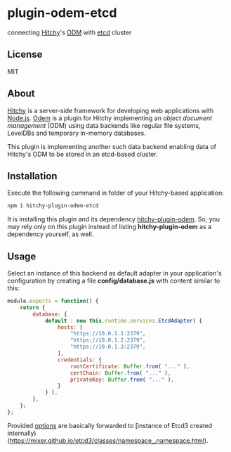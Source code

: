 # plugin-odem-etcd

connecting [Hitchy](http://hitchyjs.org)'s [ODM](https://hitchyjs.github.io/plugin-odem/) with [etcd](https://etcd.io/) cluster

## License

MIT

## About

[Hitchy](http://hitchyjs.org) is a server-side framework for developing web applications with [Node.js](https://nodejs.org). [Odem](https://hitchyjs.github.io/plugin-odem/) is a plugin for Hitchy implementing an _object document management_ (ODM) using data backends like regular file systems, LevelDBs and temporary in-memory databases.
 
This plugin is implementing another such data backend enabling data of Hitchy's ODM to be stored in an etcd-based cluster.


## Installation

Execute the following command in folder of your Hitchy-based application:

```bash
npm i hitchy-plugin-odem-etcd
```

It is installing this plugin and its dependency [hitchy-plugin-odem](https://www.npmjs.com/package/hitchy-plugin-odem). So, you may rely only on this plugin instead of listing **hitchy-plugin-odem** as a dependency yourself, as well.

## Usage

Select an instance of this backend as default adapter in your application's configuration by creating a file **config/database.js** with content similar to this:

```javascript
module.exports = function() {
    return {
        database: {
            default : new this.runtime.services.EtcdAdapter( {
                hosts: [
                    "https://10.0.1.1:2379",
                    "https://10.0.1.2:2379",
                    "https://10.0.1.3:2379",
                ],
                credentials: {
                    rootCertificate: Buffer.from( "..." ),
                    certChain: Buffer.from( "..." ),
                    privateKey: Buffer.from( "..." ),
                }
            } ),
        },
    };
};
```

Provided [options](https://mixer.github.io/etcd3/interfaces/options_.ioptions.html) are basically forwarded to [instance of Etcd3 created internally)(https://mixer.github.io/etcd3/classes/namespace_.namespace.html).

